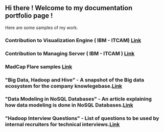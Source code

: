 ## Hi there ! Welcome to my documentation portfolio page !


Here are some samples of my work. 

### Contribution to Visualization Engine ( IBM - ITCAM) [Link](url)

### Contribution to Managing Server ( IBM - ITCAM ) [Link](url)

### MadCap Flare samples [Link](url)

### "Big Data, Hadoop and Hive" - A snapshot of the Big data ecosystem for the company knowlegebase.[Link](url)

### "Data Modeling in NoSQL Databases" - An article explaining how data modeling is done in NoSQL Databases.[Link](url)

### "Hadoop Interview Questions" - List of questions to be used by internal recruiters for technical interviews.[Link](url)


